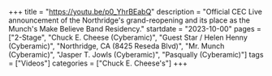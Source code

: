 +++
title = "https://youtu.be/p0_YhrBEabQ"
description = "Official CEC Live announcement of the Northridge's grand-reopening and its place as the Munch's Make Believe Band Residency."
startdate = "2023-10-00"
pages = ["2-Stage", "Chuck E. Cheese (Cyberamic)", "Guest Star / Helen Henny (Cyberamic)", "Northridge, CA (8425 Reseda Blvd)", "Mr. Munch (Cyberamic)", "Jasper T. Jowls (Cyberamic)", "Pasqually (Cyberamic)"]
tags = ["Videos"]
categories = ["Chuck E. Cheese's"]
+++
